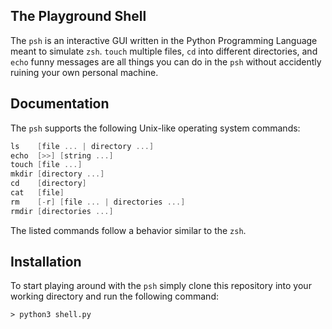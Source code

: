 ## The Playground Shell
The `psh` is an interactive GUI written in the Python Programming Language meant to simulate `zsh`. `touch` multiple files, `cd` into different directories, and `echo` funny messages are all things you can do in the `psh` without accidently ruining your own personal machine.


## Documentation
The `psh` supports the following Unix-like operating system commands:
```c
ls    [file ... | directory ...]
echo  [>>] [string ...]
touch [file ...]
mkdir [directory ...]
cd    [directory]
cat   [file]
rm    [-r] [file ... | directories ...]
rmdir [directories ...]
```
The listed commands follow a behavior similar to the `zsh`.

## Installation
To start playing around with the `psh` simply clone this repository into your working directory and run the following command:
```
> python3 shell.py
```
